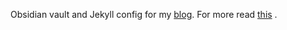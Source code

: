 Obsidian vault and Jekyll config for my [blog](erdiari.dev). For more read [this](https://blog.erdiari.dev/notes/Website-development) .